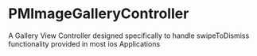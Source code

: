 # PMImageGalleryController
A Gallery View Controller designed specifically to handle swipeToDismiss functionality provided in most ios Applications
